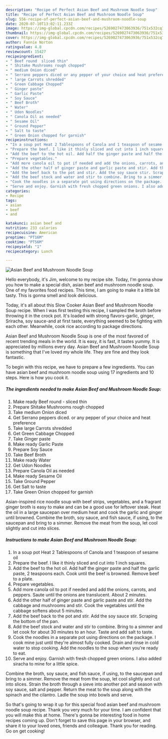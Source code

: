 ```yaml
---
description: "Recipe of Perfect Asian Beef and Mushroom Noodle Soup"
title: "Recipe of Perfect Asian Beef and Mushroom Noodle Soup"
slug: 556-recipe-of-perfect-asian-beef-and-mushroom-noodle-soup
date: 2020-07-10T13:02:11.233Z
image: https://img-global.cpcdn.com/recipes/5269027473063936/751x532cq70/asian-beef-and-mushroom-noodle-soup-recipe-main-photo.jpg
thumbnail: https://img-global.cpcdn.com/recipes/5269027473063936/751x532cq70/asian-beef-and-mushroom-noodle-soup-recipe-main-photo.jpg
cover: https://img-global.cpcdn.com/recipes/5269027473063936/751x532cq70/asian-beef-and-mushroom-noodle-soup-recipe-main-photo.jpg
author: Fannie Norton
ratingvalue: 4.8
reviewcount: 15427
recipeingredient:
- " Beef round  sliced thin"
- " Shitake Mushrooms rough chopped"
- " medium Onion diced"
- " Serrano peppers diced or any pepper of your choice and heat preference"
- " large Carrots shredded"
- " Green Cabbage Chopped"
- " Ginger paste"
- " Garlic Paste"
- " Soy Sauce"
- " Beef Broth"
- " Water"
- " Udon Noodles"
- " Canola Oil as needed"
- " Sesame Oil"
- " Ground Pepper"
- " Salt to taste"
- " Green Onion chopped for garnish"
recipeinstructions:
- "In a soup pot Heat 2 Tablespoons of Canola and 1 teaspoon of sesame oil"
- "Prepare the beef. I like it thinly sliced and cut into 1 inch squares."
- "Add the beef to the hot oil. Add half the ginger paste and half the garlic paste, 2 teaspoons each. Cook until the beef is browned. Remove beef to a plate."
- "Prepare vegetables."
- "Add more canola oil to pot if needed and add the onions, carrots, and peppers. Saute until the onions are translucent. About 2 minutes."
- "Add the other half of ginger paste and garlic paste and stir. Add the cabbage and mushrooms and stir. Cook the vegetables until the cabbage softens about 5 minutes."
- "Add the beef back to the pot and stir. Add the soy sauce stir. Scraping the bottom of the pan."
- "Add the beef stock and water and stir to combine. Bring to a simmer and let cook for about 30 minutes to an hour. Taste and add salt to taste."
- "Cook the noodles in a separate pot using directions on the package. I cook mine just until they&#39;re almost fully cooked. Drain and rinse in cold water to stop cooking. Add the noodles to the soup when you&#39;re ready to eat."
- "Serve and enjoy. Garnish with fresh chopped green onions. I also added siracha to mine for a little spice."
categories:
- Recipe
tags:
- asian
- beef
- and

katakunci: asian beef and 
nutrition: 233 calories
recipecuisine: American
preptime: "PT16M"
cooktime: "PT56M"
recipeyield: "1"
recipecategory: Lunch

---
```



![Asian Beef and Mushroom Noodle Soup](https://img-global.cpcdn.com/recipes/5269027473063936/751x532cq70/asian-beef-and-mushroom-noodle-soup-recipe-main-photo.jpg)

Hello everybody, it's Jim, welcome to my recipe site. Today, I'm gonna show you how to make a special dish, asian beef and mushroom noodle soup. One of my favorites food recipes. This time, I am going to make it a little bit tasty. This is gonna smell and look delicious.

Today, it&#39;s all about this Slow Cooker Asian Beef and Mushroom Noodle Soup recipe. When I was first testing this recipe, I sampled the broth before throwing it in the crock pot. It&#39;s loaded with strong flavors-garlic, ginger, Sriracha, soy sauce-and at first taste, everything seemed to be fighting with each other. Meanwhile, cook rice according to package directions.

Asian Beef and Mushroom Noodle Soup is one of the most favored of recent trending meals in the world. It is easy, it is fast, it tastes yummy. It is appreciated by millions every day. Asian Beef and Mushroom Noodle Soup is something that I've loved my whole life. They are fine and they look fantastic.


To begin with this recipe, we have to prepare a few ingredients. You can have asian beef and mushroom noodle soup using 17 ingredients and 10 steps. Here is how you cook it.

<!--inarticleads1-->

##### The ingredients needed to make Asian Beef and Mushroom Noodle Soup:

1. Make ready  Beef round - sliced thin
1. Prepare  Shitake Mushrooms rough chopped
1. Take  medium Onion diced
1. Get  Serrano peppers diced. or any pepper of your choice and heat preference
1. Take  large Carrots shredded
1. Get  Green Cabbage Chopped
1. Take  Ginger paste
1. Make ready  Garlic Paste
1. Prepare  Soy Sauce
1. Take  Beef Broth
1. Make ready  Water
1. Get  Udon Noodles
1. Prepare  Canola Oil as needed
1. Make ready  Sesame Oil
1. Take  Ground Pepper
1. Get  Salt to taste
1. Take  Green Onion chopped for garnish


Asian-inspired rice noodle soup with beef strips, vegetables, and a fragrant ginger broth is easy to make and can be a good use for leftover steak. Heat the oil in a large saucepan over medium heat and cook the garlic and ginger until browned. Combine the broth, soy sauce, and fish sauce, if using, to the saucepan and bring to a simmer. Remove the meat from the soup, let cool slightly and cut into slices. 

<!--inarticleads2-->

##### Instructions to make Asian Beef and Mushroom Noodle Soup:

1. In a soup pot Heat 2 Tablespoons of Canola and 1 teaspoon of sesame oil
1. Prepare the beef. I like it thinly sliced and cut into 1 inch squares.
1. Add the beef to the hot oil. Add half the ginger paste and half the garlic paste, 2 teaspoons each. Cook until the beef is browned. Remove beef to a plate.
1. Prepare vegetables.
1. Add more canola oil to pot if needed and add the onions, carrots, and peppers. Saute until the onions are translucent. About 2 minutes.
1. Add the other half of ginger paste and garlic paste and stir. Add the cabbage and mushrooms and stir. Cook the vegetables until the cabbage softens about 5 minutes.
1. Add the beef back to the pot and stir. Add the soy sauce stir. Scraping the bottom of the pan.
1. Add the beef stock and water and stir to combine. Bring to a simmer and let cook for about 30 minutes to an hour. Taste and add salt to taste.
1. Cook the noodles in a separate pot using directions on the package. I cook mine just until they&#39;re almost fully cooked. Drain and rinse in cold water to stop cooking. Add the noodles to the soup when you&#39;re ready to eat.
1. Serve and enjoy. Garnish with fresh chopped green onions. I also added siracha to mine for a little spice.


Combine the broth, soy sauce, and fish sauce, if using, to the saucepan and bring to a simmer. Remove the meat from the soup, let cool slightly and cut into slices. Strain the broth through a sieve into another pot and season with soy sauce, salt and pepper. Return the meat to the soup along with the spinach and the cilantro. Ladle the soup into bowls and serve. 

So that's going to wrap it up for this special food asian beef and mushroom noodle soup recipe. Thank you very much for your time. I am confident that you will make this at home. There's gonna be interesting food in home recipes coming up. Don't forget to save this page in your browser, and share it to your loved ones, friends and colleague. Thank you for reading. Go on get cooking!
